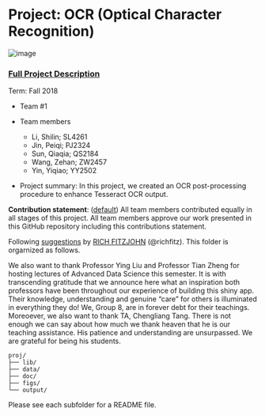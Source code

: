 # Project: OCR (Optical Character Recognition) 

![image](figs/intro.png)

### [Full Project Description](doc/project4_desc.md)

Term: Fall 2018

+ Team #1
+ Team members
	+ Li, Shilin; SL4261
	+ Jin, Peiqi; PJ2324
	+ Sun, Qiaqia; QS2184
	+ Wang, Zehan; ZW2457
	+ Yin, Yiqiao; YY2502

+ Project summary: In this project, we created an OCR post-processing procedure to enhance Tesseract OCR output. 
	
**Contribution statement**: ([default](doc/a_note_on_contributions.md)) All team members contributed equally in all stages of this project. All team members approve our work presented in this GitHub repository including this contributions statement. 

Following [suggestions](http://nicercode.github.io/blog/2013-04-05-projects/) by [RICH FITZJOHN](http://nicercode.github.io/about/#Team) (@richfitz). This folder is orgarnized as follows.

We also want to thank Professor Ying Liu and Professor Tian Zheng for hosting lectures of Advanced Data Science this semester. It is with transcending gratitude that we announce here what an inspiration both professors have been throughout our experience of building this shiny app. Their knowledge, understanding and genuine “care” for others is illuminated in everything they do! We, Group 8, are in forever debt for their teachings. Moreoever, we also want to thank TA, Chengliang Tang. There is not enough we can say about how much we thank heaven that he is our teaching assistance. His patience and understanding are unsurpassed. We are grateful for being his students.


```
proj/
├── lib/
├── data/
├── doc/
├── figs/
└── output/
```

Please see each subfolder for a README file.
